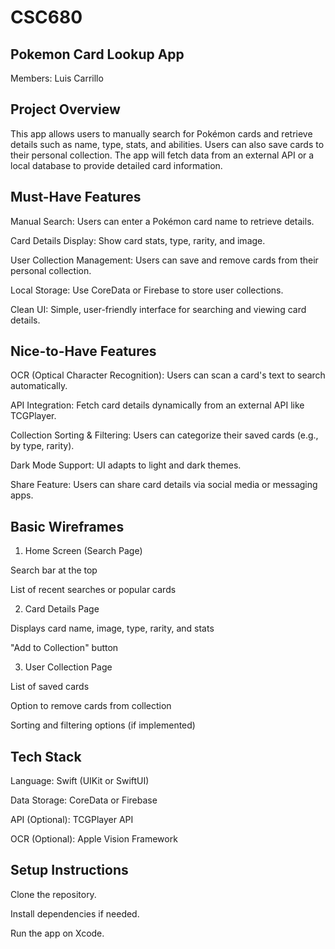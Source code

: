 # CSC680
## Pokemon Card Lookup App
Members: Luis Carrillo


## Project Overview

This app allows users to manually search for Pokémon cards and retrieve details such as name, type, stats, and abilities. Users can also save cards to their personal collection. The app will fetch data from an external API or a local database to provide detailed card information.
<br/>

## Must-Have Features

Manual Search: Users can enter a Pokémon card name to retrieve details.

Card Details Display: Show card stats, type, rarity, and image.

User Collection Management: Users can save and remove cards from their personal collection.

Local Storage: Use CoreData or Firebase to store user collections.

Clean UI: Simple, user-friendly interface for searching and viewing card details.
<br/>

## Nice-to-Have Features

OCR (Optical Character Recognition): Users can scan a card's text to search automatically.

API Integration: Fetch card details dynamically from an external API like TCGPlayer.

Collection Sorting & Filtering: Users can categorize their saved cards (e.g., by type, rarity).

Dark Mode Support: UI adapts to light and dark themes.

Share Feature: Users can share card details via social media or messaging apps.
<br/>

## Basic Wireframes

1. Home Screen (Search Page)

Search bar at the top

List of recent searches or popular cards

2. Card Details Page

Displays card name, image, type, rarity, and stats

"Add to Collection" button

3. User Collection Page

List of saved cards

Option to remove cards from collection

Sorting and filtering options (if implemented)
<br/>

## Tech Stack

Language: Swift (UIKit or SwiftUI)

Data Storage: CoreData or Firebase

API (Optional): TCGPlayer API

OCR (Optional): Apple Vision Framework
<br/>

## Setup Instructions

Clone the repository.

Install dependencies if needed.

Run the app on Xcode.
